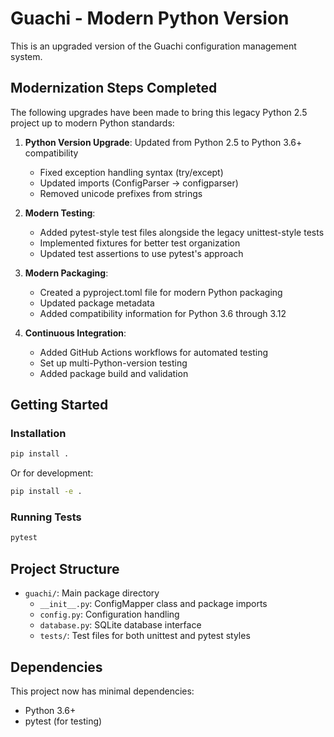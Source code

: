 # Guachi - Modern Python Version

This is an upgraded version of the Guachi configuration management system.

## Modernization Steps Completed

The following upgrades have been made to bring this legacy Python 2.5 project up to modern Python standards:

1. **Python Version Upgrade**: Updated from Python 2.5 to Python 3.6+ compatibility
   - Fixed exception handling syntax (try/except)
   - Updated imports (ConfigParser → configparser)
   - Removed unicode prefixes from strings

2. **Modern Testing**:
   - Added pytest-style test files alongside the legacy unittest-style tests
   - Implemented fixtures for better test organization
   - Updated test assertions to use pytest's approach

3. **Modern Packaging**:
   - Created a pyproject.toml file for modern Python packaging
   - Updated package metadata
   - Added compatibility information for Python 3.6 through 3.12

4. **Continuous Integration**:
   - Added GitHub Actions workflows for automated testing
   - Set up multi-Python-version testing
   - Added package build and validation

## Getting Started

### Installation

```bash
pip install .
```

Or for development:

```bash
pip install -e .
```

### Running Tests

```bash
pytest
```

## Project Structure

- `guachi/`: Main package directory
  - `__init__.py`: ConfigMapper class and package imports
  - `config.py`: Configuration handling
  - `database.py`: SQLite database interface
  - `tests/`: Test files for both unittest and pytest styles

## Dependencies

This project now has minimal dependencies:
- Python 3.6+
- pytest (for testing)
